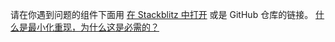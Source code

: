 请在你遇到问题的组件下面用 <a href="https://ant.design/components/button-cn#components-button-demo-basic" target="_blank">在 Stackblitz 中打开</a> 或是 GitHub 仓库的链接。
[什么是最小化重现，为什么这是必需的？](#repro-modal)
